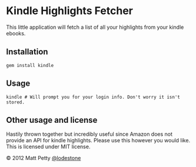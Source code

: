 # Kindle Highlights Fetcher

This little application will fetch a list of all your highlights from your kindle ebooks. 

## Installation

    gem install kindle

## Usage

    kindle # Will prompt you for your login info. Don't worry it isn't stored.
    
## Other usage and license

Hastily thrown together but incredibly useful since Amazon does not provide an API for kindle highlights. Please use this however you would like. This is licensed under MIT license.


© 2012 Matt Petty 
[@lodestone](http://about.me/lodestone)